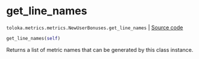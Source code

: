 # get_line_names
`toloka.metrics.metrics.NewUserBonuses.get_line_names` | [Source code](https://github.com/Toloka/toloka-kit/blob/v1.2.0.post1/src/metrics/metrics.py#L231)

```python
get_line_names(self)
```

Returns a list of metric names that can be generated by this class instance.

